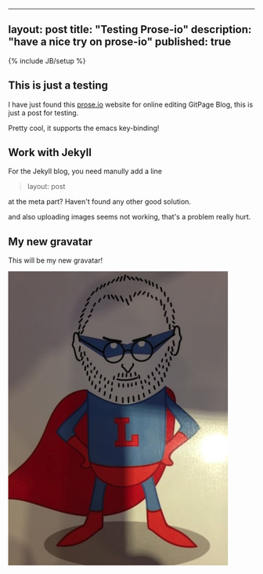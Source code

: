 
---
layout: post
title: "Testing Prose-io"
description: "have a nice try on prose-io"
published: true
---

{% include JB/setup %}

## This is just a testing

I have just found this [prose.io](prose.io) website for online editing GitPage Blog,
this is just a post for testing.

Pretty cool, it supports the emacs key-binding!

## Work with Jekyll

For the Jekyll blog, you need manully add a line

> layout: post

at the meta part? Haven't found any other good solution.

and also uploading images seems not working, that's a problem really hurt.

## My new gravatar

This will be my new gravatar!

![jobs](/images/jobs.jpg)
